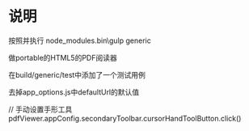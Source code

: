 # 说明

按照并执行
node_modules\.bin\gulp generic

做portable的HTML5的PDF阅读器

在build/generic/test中添加了一个测试用例

去掉app_options.js中defaultUrl的默认值

// 手动设置手形工具
pdfViewer.appConfig.secondaryToolbar.cursorHandToolButton.click()